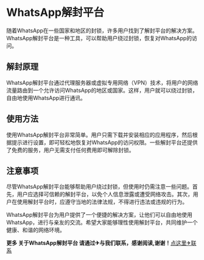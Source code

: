 # WhatsApp解封平台

随着WhatsApp在一些国家和地区的封锁，许多用户找到了解封平台的解决方案。WhatsApp解封平台是一种工具，可以帮助用户绕过封锁，恢复对WhatsApp的访问。

## 解封原理

WhatsApp解封平台通过代理服务器或虚拟专用网络（VPN）技术，将用户的网络流量路由到一个允许访问WhatsApp的地区或国家。这样，用户就可以绕过封锁，自由地使用WhatsApp进行通讯。

## 使用方法

使用WhatsApp解封平台非常简单。用户只需下载并安装相应的应用程序，然后根据提示进行设置，即可轻松地恢复对WhatsApp的访问权限。一些解封平台还提供了免费的服务，用户无需支付任何费用即可解除封锁。

## 注意事项

尽管WhatsApp解封平台能够帮助用户绕过封锁，但使用时仍需注意一些问题。首先，用户应选择可信赖的解封平台，以免个人信息泄露或遭受网络攻击。其次，用户在使用解封平台时，应遵守当地的法律法规，不得进行违法或违规的行为。

WhatsApp解封平台为用户提供了一个便捷的解决方案，让他们可以自由地使用WhatsApp，进行与亲友的交流。希望大家能够理性使用解封平台，共同维护一个健康、和谐的网络环境。

**更多 关于WhatsApp解封平台 请通过✈与我们联系，感谢阅读,谢谢！**[点这里✈联系](https://acc.k02.cc)